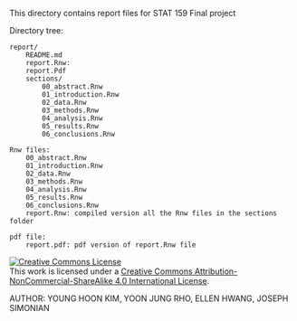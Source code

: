 This directory contains report files for STAT 159 Final project

Directory tree:
```
report/
	README.md
	report.Rnw: 
	report.Pdf
	sections/
		00_abstract.Rnw
		01_introduction.Rnw
		02_data.Rnw
		03_methods.Rnw
		04_analysis.Rnw
		05_results.Rnw
		06_conclusions.Rnw

Rnw files:
	00_abstract.Rnw
	01_introduction.Rnw
	02_data.Rnw
	03_methods.Rnw
	04_analysis.Rnw
	05_results.Rnw
	06_conclusions.Rnw
	report.Rnw: compiled version all the Rnw files in the sections folder

pdf file:
	report.pdf: pdf version of report.Rnw file
```
<a rel="license" href="http://creativecommons.org/licenses/by-nc-sa/4.0/"><img alt="Creative Commons License" style="border-
width:0" src="https://i.creativecommons.org/l/by-nc-sa/4.0/88x31.png" /></a><br />This work is licensed under a <a rel="license"
href="http://creativecommons.org/licenses/by-nc-sa/4.0/">Creative Commons Attribution-NonCommercial-ShareAlike 4.0 International License</a>.

AUTHOR: YOUNG HOON KIM, YOON JUNG RHO, ELLEN HWANG, JOSEPH SIMONIAN